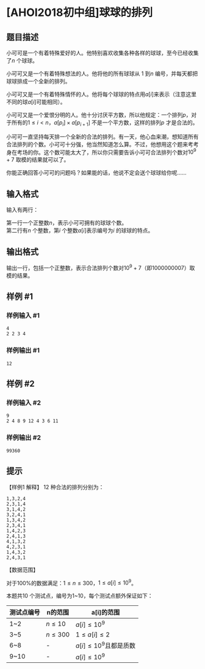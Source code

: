 # [AHOI2018初中组]球球的排列

## 题目描述

小可可是一个有着特殊爱好的人。他特别喜欢收集各种各样的球球，至今已经收集了$n$ 个球球。

小可可又是一个有着特殊想法的人。他将他的所有球球从 1 到$n$ 编号，并每天都把球球排成一个全新的排列。

小可可又是一个有着特殊情怀的人。他将每个球球的特点用$a[i]$来表示（注意这里不同的球$a[i]$可能相同）。

小可可又是一个爱恨分明的人。他十分讨厌平方数，所以他规定：一个排列$p$，对于所有的$1 ≤ i < n$，$a[p_i]\times a[p_{i+1}]$ 不是一个平方数，这样的排列$p$ 才是合法的。

小可可一直坚持每天排一个全新的合法的排列。有一天，他心血来潮，想知道所有合法排列的个数。小可可十分强，他当然知道怎么算。不过，他想用这个题来考考身在考场的你。这个数可能太大了，所以你只需要告诉小可可合法排列个数对$10^9+7$ 取模的结果就可以了。

你能正确回答小可可的问题吗？如果能的话，他说不定会送个球球给你呢……

## 输入格式

输入有两行：

第一行一个正整数$n$，表示小可可拥有的球球个数。  
第二行有$n$ 个整数，第$i$ 个整数$a[i]$表示编号为$i$ 的球球的特点。

## 输出格式

输出一行，包括一个正整数，表示合法排列个数对$10^9+7$（即1000000007）取模的结果。

## 样例 #1

### 样例输入 #1
```
4
2 2 3 4
```

### 样例输出 #1

```
12
```

## 样例 #2

### 样例输入 #2
```
9
2 4 8 9 12 4 3 6 11
```

### 样例输出 #2

```
99360
```

## 提示

【样例1 解释】
12 种合法的排列分别为：
```
1,3,2,4
2,3,1,4
3,1,4,2
3,2,4,1
1,3,4,2
2,3,4,1
1,4,2,3
2,4,1,3
4,1,3,2
4,2,3,1
1,4,3,2
2,4,3,1
```

【数据范围】

对于100%的数据满足：$1≤n≤300$，$1≤a[i]≤10^9$。

本题共10 个测试点，编号为1~10，每个测试点额外保证如下：

测试点编号| n的范围|a[i]的范围
-|-|-
1~2|$n≤10$|$a[i]≤10^9$
3~5|$n≤300$|$1≤a[i]≤2$
6~8|-|$a[i]≤10^9$且都是质数
9~10|-|$a[i]≤10^9$
